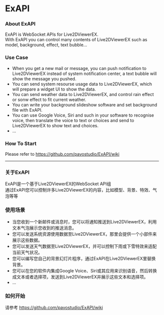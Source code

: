 # ExAPI

### About ExAPI
ExAPI is WebSocket APIs for Live2DViewerEX. <br>
With ExAPI you can control many contents of Live2DViewerEX such as model, background, effect, text bubble...


### Use Case
* When you get a new mail or message, you can push notification to Live2DViewerEX instead of system notification center, a text bubble will show the message you pushed.
* You can send system resourse usage data to Live2DViewerEX, which will prepare a widget UI to show the data.
* You can send weather data to Live2DViewerEX, and control rain effect or sonw effect to fit current weather.
* You can write your background slideshow software and set background file with ExAPI.
* You can use Google Voice, Siri and such in your software to recognise voice, then translate the voice to text or choices and send to Live2DViewerEX to show text and choices.
* ...

### How To Start
Please refer to https://github.com/pavostudio/ExAPI/wiki


***
### 关于ExAPI
ExAPI是一个基于Live2DViewerEX的WebSocket API组 <br>
通过ExAPI您可以控制许多Live2DViewerEX的内容，比如模型、背景、特效、气泡等等


### 使用场景
* 当您收到一个新邮件或消息时，您可以将通知推送到Live2DViewerEX，利用文本气泡展示您收到的推送消息。
* 您可以发送系统资源使用数据至Live2DViewerEX，那里会提供一个小部件来展示这些数据。
* 您可以发送天气数据至Live2DViewerEX，并可以控制下雨或下雪特效来适配当前天气状况。
* 您可以编写您自己的背景幻灯片程序，通过ExAPI在Live2DViewerEX里替换背景。
* 您可以在您的软件内集成Google Voice、Siri或其应用来识别语音，然后转换成文本或者选择项，发送到Live2DViewerEX并展示这些文本和选择项。
* ...

### 如何开始
请参考 https://github.com/pavostudio/ExAPI/wiki
